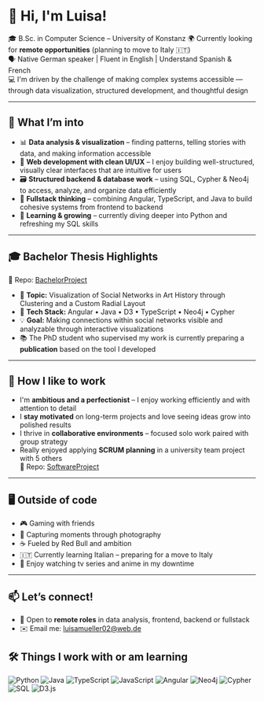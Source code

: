 # 👋 Hi, I'm Luisa!

🎓 B.Sc. in Computer Science – University of Konstanz
🌍 Currently looking for **remote opportunities** (planning to move to Italy 🇮🇹)  
🗣️ Native German speaker | Fluent in English | Understand Spanish & French  
💻 I'm driven by the challenge of making complex systems accessible — through data visualization, structured development, and thoughtful design

---

## 🔎 What I’m into
- 📊 **Data analysis & visualization** – finding patterns, telling stories with data, and making information accessible  
- 🎨 **Web development with clean UI/UX** – I enjoy building well-structured, visually clear interfaces that are intuitive for users  
- 🗃️ **Structured backend & database work** – using SQL, Cypher & Neo4j to access, analyze, and organize data efficiently  
- 🔁 **Fullstack thinking** – combining Angular, TypeScript, and Java to build cohesive systems from frontend to backend  
- 🌱 **Learning & growing** – currently diving deeper into Python and refreshing my SQL skills

---

## 🎓 Bachelor Thesis Highlights
🔗 Repo: [BachelorProject](https://github.com/luisamueller0/BachelorProject)

- 🧠 **Topic:** Visualization of Social Networks in Art History through Clustering and a Custom Radial Layout  
- 🔧 **Tech Stack:** Angular • Java • D3 • TypeScript • Neo4j • Cypher  
- 💡 **Goal:** Making connections within social networks visible and analyzable through interactive visualizations
- 📚 The PhD student who supervised my work is currently preparing a **publication** based on the tool I developed
---

## 🧠 How I like to work
- I'm **ambitious and a perfectionist** – I enjoy working efficiently and with attention to detail  
- I **stay motivated** on long-term projects and love seeing ideas grow into polished results  
- I thrive in **collaborative environments** – focused solo work paired with group strategy  
- Really enjoyed applying **SCRUM planning** in a university team project with 5 others  
  🔗 Repo: [SoftwareProject](https://github.com/luisamueller0/GroupSoftwareProject)

---

## 🖥️ Outside of code
- 🎮 Gaming with friends  
- 📸 Capturing moments through photography  
- ☕ Fueled by Red Bull and ambition  
- 🇮🇹 Currently learning Italian – preparing for a move to Italy  
- 🎥 Enjoy watching tv series and anime in my downtime

---

## 📫 Let’s connect!
- 📍 Open to **remote roles** in data analysis, frontend, backend or fullstack
- ✉️ Email me: luisamueller02@web.de

## 🛠 Things I work with or am learning

![Python](https://img.shields.io/badge/python-3670A0?style=for-the-badge&logo=python&logoColor=ffdd54)
![Java](https://img.shields.io/badge/java-%23ED8B00.svg?style=for-the-badge&logo=openjdk&logoColor=white)
![TypeScript](https://img.shields.io/badge/typescript-%23007ACC.svg?style=for-the-badge&logo=typescript&logoColor=white)
![JavaScript](https://img.shields.io/badge/javascript-%23323330.svg?style=for-the-badge&logo=javascript&logoColor=%23F7DF1E)
![Angular](https://img.shields.io/badge/angular-%23DD0031.svg?style=for-the-badge&logo=angular&logoColor=white)
![Neo4j](https://img.shields.io/badge/neo4j-%2300B5AD.svg?style=for-the-badge&logo=neo4j&logoColor=white)
![Cypher](https://img.shields.io/badge/cypher-%231A1A1A.svg?style=for-the-badge&logo=data:image/svg+xml;base64,PHN2ZyBmaWxsPSIjZmZmIiB3aWR0aD0iMTIiIGhlaWdodD0iMTIiIHZpZXdCb3g9IjAgMCAxMiAxMiI+PHJlY3Qgd2lkdGg9IjEyIiBoZWlnaHQ9IjEyIiBmaWxsPSIjMDAwIi8+PC9zdmc+&logoColor=white)
![SQL](https://img.shields.io/badge/sql-%2307405e.svg?style=for-the-badge&logo=sqlite&logoColor=white)
![D3.js](https://img.shields.io/badge/d3.js-%23F9A03C.svg?style=for-the-badge&logo=d3.js&logoColor=white)



<!--

- 🌐 [LinkedIn](https://www.linkedin.com/) (add your link here)


Here are some ideas to get you started:

- 🔭 I’m currently working on ...
- 🌱 I’m currently learning ...
- 👯 I’m looking to collaborate on ...
- 🤔 I’m looking for help with ...
- 💬 Ask me about ...
- 📫 How to reach me: ...
- 😄 Pronouns: ...
- ⚡ Fun fact: ...
-->

